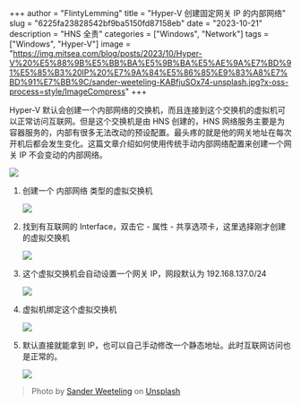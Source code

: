 +++
author = "FlintyLemming"
title = "Hyper-V 创建固定网关 IP 的内部网络"
slug = "6225fa23828542bf9ba5150fd87158eb"
date = "2023-10-21"
description = "HNS 全责"
categories = ["Windows", "Network"]
tags = ["Windows", "Hyper-V"]
image = "https://img.mitsea.com/blog/posts/2023/10/Hyper-V%20%E5%88%9B%E5%BB%BA%E5%9B%BA%E5%AE%9A%E7%BD%91%E5%85%B3%20IP%20%E7%9A%84%E5%86%85%E9%83%A8%E7%BD%91%E7%BB%9C/sander-weeteling-KABfjuSOx74-unsplash.jpg?x-oss-process=style/ImageCompress"
+++

Hyper-V 默认会创建一个内部网络的交换机，而且连接到这个交换机的虚拟机可以正常访问互联网。但是这个交换机是由 HNS 创建的，HNS 网络服务主要是为容器服务的，内部有很多无法改动的预设配置。最头疼的就是他的网关地址在每次开机后都会发生变化。这篇文章介绍如何使用传统手动内部网络配置来创建一个网关 IP 不会变动的内部网络。

![](https://img.mitsea.com/blog/posts/2023/10/Hyper-V%20%E5%88%9B%E5%BB%BA%E5%9B%BA%E5%AE%9A%E7%BD%91%E5%85%B3%20IP%20%E7%9A%84%E5%86%85%E9%83%A8%E7%BD%91%E7%BB%9C/Untitled.png?x-oss-process=style/ImageCompress)

1. 创建一个 内部网络 类型的虚拟交换机

    ![](https://img.mitsea.com/blog/posts/2023/10/Hyper-V%20%E5%88%9B%E5%BB%BA%E5%9B%BA%E5%AE%9A%E7%BD%91%E5%85%B3%20IP%20%E7%9A%84%E5%86%85%E9%83%A8%E7%BD%91%E7%BB%9C/Untitled%201.png?x-oss-process=style/ImageCompress)

2. 找到有互联网的 Interface，双击它 - 属性 - 共享选项卡，这里选择刚才创建的虚拟交换机

    ![](https://img.mitsea.com/blog/posts/2023/10/Hyper-V%20%E5%88%9B%E5%BB%BA%E5%9B%BA%E5%AE%9A%E7%BD%91%E5%85%B3%20IP%20%E7%9A%84%E5%86%85%E9%83%A8%E7%BD%91%E7%BB%9C/Untitled%202.png?x-oss-process=style/ImageCompress)

3. 这个虚拟交换机会自动设置一个网关 IP，网段默认为 192.168.137.0/24

    ![](https://img.mitsea.com/blog/posts/2023/10/Hyper-V%20%E5%88%9B%E5%BB%BA%E5%9B%BA%E5%AE%9A%E7%BD%91%E5%85%B3%20IP%20%E7%9A%84%E5%86%85%E9%83%A8%E7%BD%91%E7%BB%9C/Untitled%203.png?x-oss-process=style/ImageCompress)

4. 虚拟机绑定这个虚拟交换机

    ![](https://img.mitsea.com/blog/posts/2023/10/Hyper-V%20%E5%88%9B%E5%BB%BA%E5%9B%BA%E5%AE%9A%E7%BD%91%E5%85%B3%20IP%20%E7%9A%84%E5%86%85%E9%83%A8%E7%BD%91%E7%BB%9C/Untitled%204.png?x-oss-process=style/ImageCompress)

5. 默认直接就能拿到 IP，也可以自己手动修改一个静态地址。此时互联网访问也是正常的。

    ![](https://img.mitsea.com/blog/posts/2023/10/Hyper-V%20%E5%88%9B%E5%BB%BA%E5%9B%BA%E5%AE%9A%E7%BD%91%E5%85%B3%20IP%20%E7%9A%84%E5%86%85%E9%83%A8%E7%BD%91%E7%BB%9C/Untitled%205.png?x-oss-process=style/ImageCompress)

> Photo by [Sander Weeteling](https://unsplash.com/@sanderweeteling?utm_content=creditCopyText&utm_medium=referral&utm_source=unsplash) on [Unsplash](https://unsplash.com/photos/teal-bookeh-lights-KABfjuSOx74?utm_content=creditCopyText&utm_medium=referral&utm_source=unsplash)
  